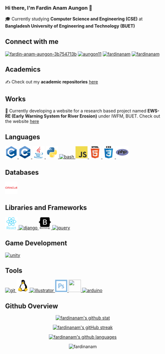 ### Hi there, I'm Fardin Anam Aungon 👋

🎓 Currently studying **Computer Science and Engineering (CSE)** at **Bangladesh University of Engineering and Technology (BUET)**

## Connect with me
<a href="https://linkedin.com/in/fardin-anam-aungon-3b754713b" target="blank"><img align="center" src="https://raw.githubusercontent.com/rahuldkjain/github-profile-readme-generator/master/src/images/icons/Social/linked-in-alt.svg" alt="fardin-anam-aungon-3b754713b" height="30" width="40" /></a>
<a href="https://instagram.com/aungon11" target="blank"><img align="center" src="https://raw.githubusercontent.com/rahuldkjain/github-profile-readme-generator/master/src/images/icons/Social/instagram.svg" alt="aungon11" height="30" width="40" /></a>
<a href="https://www.leetcode.com/fardinanam" target="blank"><img align="center" src="https://raw.githubusercontent.com/rahuldkjain/github-profile-readme-generator/master/src/images/icons/Social/leet-code.svg" alt="fardinanam" height="30" width="40" /></a>
<a href="https://codepen.io/fardinanam" target="blank"><img align="center" src="https://raw.githubusercontent.com/rahuldkjain/github-profile-readme-generator/master/src/images/icons/Social/codepen.svg" alt="fardinanam" height="30" width="40" /></a>

## Academics

✍ Check out my **academic repositories** [here](https://github.com/fardinanam/My-Academics)

## Works
🔭 Currently developing a website for a research based project named **EWS-RE (Early Warning System for River Erosion)** under IWFM, BUET. Check out the website [here](https://early-warning-river-erosion.netlify.app/)

## Languages
<!-- ![ASM](https://img.shields.io/badge/-ASM-000000?style=flat&logo) -->

<a href="https://www.cprogramming.com/" target="_blank" rel="noreferrer"> <img src="https://raw.githubusercontent.com/devicons/devicon/master/icons/c/c-original.svg" alt="c" width="40" height="40"/> </a>
<a href="https://www.w3schools.com/cpp/" target="_blank" rel="noreferrer"> <img src="https://raw.githubusercontent.com/devicons/devicon/master/icons/cplusplus/cplusplus-original.svg" alt="cplusplus" width="40" height="40"/> </a>
<a href="https://www.java.com" target="_blank" rel="noreferrer"> <img src="https://raw.githubusercontent.com/devicons/devicon/master/icons/java/java-original.svg" alt="java" width="40" height="40"/> </a>
 <a href="https://www.python.org" target="_blank" rel="noreferrer"> <img src="https://raw.githubusercontent.com/devicons/devicon/master/icons/python/python-original.svg" alt="python" width="40" height="40"/> </a>
<a href="https://www.gnu.org/software/bash/" target="_blank" rel="noreferrer"> <img src="https://www.vectorlogo.zone/logos/gnu_bash/gnu_bash-icon.svg" alt="bash" width="40" height="40"/> </a>
<a href="https://developer.mozilla.org/en-US/docs/Web/JavaScript" target="_blank" rel="noreferrer"> <img src="https://raw.githubusercontent.com/devicons/devicon/master/icons/javascript/javascript-original.svg" alt="javascript" width="40" height="40"/> </a>
 <a href="https://www.w3.org/html/" target="_blank" rel="noreferrer"> <img src="https://raw.githubusercontent.com/devicons/devicon/master/icons/html5/html5-original-wordmark.svg" alt="html5" width="40" height="40"/> </a>
 <a href="https://www.w3schools.com/css/" target="_blank" rel="noreferrer"> <img src="https://raw.githubusercontent.com/devicons/devicon/master/icons/css3/css3-original-wordmark.svg" alt="css3" width="40" height="40"/> </a>
<a href="https://www.php.net" target="_blank" rel="noreferrer"> <img src="https://raw.githubusercontent.com/devicons/devicon/master/icons/php/php-original.svg" alt="php" width="40" height="40"/> </a>

## Databases
<a href="https://www.oracle.com/" target="_blank" rel="noreferrer"> <img src="https://raw.githubusercontent.com/devicons/devicon/master/icons/oracle/oracle-original.svg" alt="oracle" width="40" height="40"/> </a>

## Libraries and Frameworks
<a href="https://reactjs.org/" target="_blank" rel="noreferrer"> <img src="https://raw.githubusercontent.com/devicons/devicon/master/icons/react/react-original-wordmark.svg" alt="react" width="40" height="40"/> </a>
 <a href="https://www.djangoproject.com/" target="_blank" rel="noreferrer"> <img src="https://cdn.worldvectorlogo.com/logos/django.svg" alt="django" width="40" height="40"/> </a>
<a href="https://getbootstrap.com" target="_blank" rel="noreferrer"> <img src="https://raw.githubusercontent.com/devicons/devicon/master/icons/bootstrap/bootstrap-plain-wordmark.svg" alt="bootstrap" width="40" height="40"/> </a>
<a href="https://jquery.com/" targer="_blank" rel="noreffered"> <img src="https://www.vectorlogo.zone/logos/jquery/jquery-vertical.svg" alt="jquery" width="40" height="40"/> </a>

## Game Development
<a href="https://unity.com/" target="_blank" rel="noreferrer"> <img src="https://www.vectorlogo.zone/logos/unity3d/unity3d-icon.svg" alt="unity" width="40" height="40"/> </a>

## Tools

<a href="https://git-scm.com/" target="_blank" rel="noreferrer"> <img src="https://www.vectorlogo.zone/logos/git-scm/git-scm-icon.svg" alt="git" width="40" height="40"/> </a>
<a href="https://www.linux.org/" target="_blank" rel="noreferrer"> <img src="https://raw.githubusercontent.com/devicons/devicon/master/icons/linux/linux-original.svg" alt="linux" width="40" height="40"/> </a>
<a href="https://www.adobe.com/in/products/illustrator.html" target="_blank" rel="noreferrer"> <img src="https://www.vectorlogo.zone/logos/adobe_illustrator/adobe_illustrator-icon.svg" alt="illustrator" width="40" height="40"/> </a>
<a href="https://www.photoshop.com/en" target="_blank" rel="noreferrer"> <img src="https://raw.githubusercontent.com/devicons/devicon/master/icons/photoshop/photoshop-line.svg" alt="photoshop" width="40" height="40"/> </a>
<a href="https://www.latex-project.org/" target="_blank" rel="noreferrer"> <img src="https://raw.githubusercontent.com/detain/svg-logos/master/svg/latex.svg" width="40" height="40"/> </a>
<a href="https://www.arduino.cc/" target="_blank" rel="noreferrer"> <img src="https://cdn.worldvectorlogo.com/logos/arduino-1.svg" alt="arduino" width="40" height="40"/> </a>
<!-- ![Flex](https://img.shields.io/badge/-flex-000000?style=flat&logo=flex)
![Bison](https://img.shields.io/badge/-bison-000000?style=flat&logo=bison) -->

## Github Overview

<p align="center">
<a href="https://github.com/fardinanam">
<img alt="fardinanam's github stat" height="200px" width="450px" border="none" src="https://github-readme-stats.vercel.app/api?username=fardinanam&show_icons=true&count_private=true&theme=dark" /> </a>
</p>
<p align="center">
<a align="left" href="https://github.com/fardinanam">
<img alt="fardinanam's gitHub streak" height="180px" width="450px" src="http://github-readme-streak-stats.herokuapp.com?user=fardinanam&theme=dark" /> </a>
</p>
<p align="center">
<a href="https://github.com/fardinanam">
<img alt="fardinanam's github languages" height="200px" width="450px" src="https://github-readme-stats.vercel.app/api/top-langs/?username=fardinanam&langs_count=10&layout=compact&theme=dark&hide=html,css,shell,batchfile,Tcl,Awk,TeX" /></a>
</p>
<p align="center">
<img src="https://komarev.com/ghpvc/?username=fardinanam&label=Profile%20views&color=0e75b6&style=flat" alt="fardinanam" /> </p>